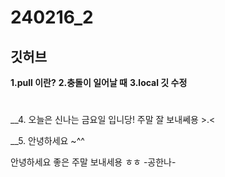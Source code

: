 # 240216_2
## 깃허브

__1.pull 이란?__
__2.충돌이 일어날 때__
__3.local 깃 수정__
#
__4. 오늘은 신나는 금요일 입니당! 주말 잘 보내쎄용 >.<

__5. 안녕하세요 ~^^

안녕하세요 좋은 주말 보내세용 ㅎㅎ -공한나-
